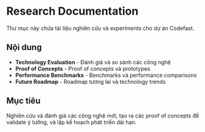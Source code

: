 # Research Documentation

Thư mục này chứa tài liệu nghiên cứu và experiments cho dự án Codefast.

## Nội dung

- **Technology Evaluation** - Đánh giá và so sánh các công nghệ
- **Proof of Concepts** - Proof of concepts và prototypes
- **Performance Benchmarks** - Benchmarks và performance comparisons
- **Future Roadmap** - Roadmap tương lai và technology trends

## Mục tiêu

Nghiên cứu và đánh giá các công nghệ mới, tạo ra các proof of concepts để validate ý tưởng, và lập kế hoạch phát triển dài hạn.
